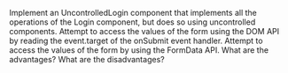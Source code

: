Implement an UncontrolledLogin component that implements all the operations of the Login component, but does so using uncontrolled components. Attempt to access the values of the form using the DOM API by reading the event.target of the onSubmit event handler.
Attempt to access the values of the form by using the FormData API. What are the advantages? What are the disadvantages?